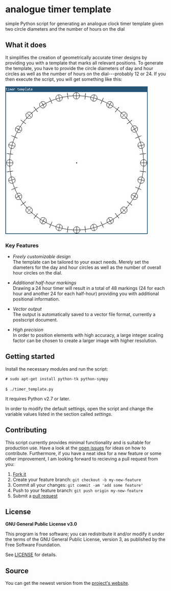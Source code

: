 # analogue timer template

simple Python script for generating an analogue clock timer template given two circle diameters and the number of hours on the dial


## What it does

It simplifies the creation of geometrically accurate timer designs by providing you with a template that marks all relevant positions. To generate the template, you have to provide the circle diameters of day and hour circles as well as the number of hours on the dial---probably 12 or 24. If you then execute the script, you will get something like this:

![example window](window.png "example window")


### Key Features

* *Freely customizable design*  
The template can be tailored to your exact needs. Merely set the diameters for the day and hour circles as well as the number of overall hour circles on the dial.

* *Additional half-hour markings*  
Drawing a 24 hour timer will result in a total of 48 markings (24 for each hour and another 24 for each half-hour) providing you with additional positional information.

* *Vector output*  
The output is automatically saved to a vector file format, currently a postscript document.

* *High precision*  
In order to position elements with high accuracy, a large integer scaling factor can be chosen to create a larger image with higher resolution.


## Getting started

Install the necessary modules and run the script:

    # sudo apt-get install python-tk python-sympy

    $ ./timer_template.py

It requires Python v2.7 or later.

In order to modify the default settings, open the script and change the variable values listed in the section called *settings*.


## Contributing

This script currently provides minimal functionality and is suitable for production use. Have a look at the [open issues][issues] for ideas on how to contribute. Furthermore, if you have a neat idea for a new feature or some other improvement, I am looking forward to recieving a pull request from you:

1. [Fork it][fork]
2. Create your feature branch: `git checkout -b my-new-feature`
3. Commit all your changes: `git commit -am 'add some feature'`
4. Push to your feature branch: `git push origin my-new-feature`
5. Submit a [pull request][pr]


## License

**GNU General Public License v3.0**

This program is free software; you can redistribute it and/or modify it under the terms of the GNU General Public License, version 3, as published by the Free Software Foundation.

See [LICENSE][license-file] for details.


## Source

You can get the newest version from the [project's website][project-website].



[issues]: https://github.com/makomi/timer_template/issues
[fork]: https://help.github.com/articles/fork-a-repo/
[pr]: https://help.github.com/articles/creating-a-pull-request/
[license-file]: LICENSE
[project-website]: http://github.com/makomi/timer_template/
